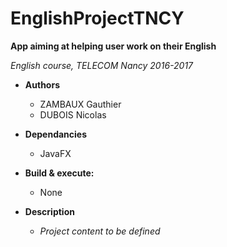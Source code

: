 # EnglishProjectTNCY

**App aiming at helping user work on their English**

*English course, TELECOM Nancy 2016-2017*

* **Authors**

  - ZAMBAUX Gauthier
  - DUBOIS Nicolas

* **Dependancies**

  - JavaFX

* **Build & execute:**

  - None

* **Description**

	* *Project content to be defined*

